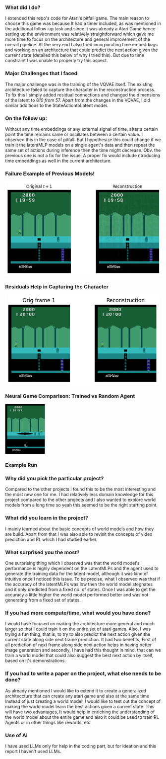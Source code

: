### What did I do?
I extended this repo's code for Atari's pitfall game. The main reason to choose this game was because It had a timer included, as was mentioned in the additional follow-up task and since it was already a Atari Game hence setting up the environment was relatively straightforward which gave me more time to focus on the architecture and general improvement of the overall pipeline. At the very end I also tried incorporating time embeddings and working on an architecture that could predict the next action given the current state (detailed this below of why I tried this). But due to time constraint I was unable to properly try this aspect.

### Major Challenges that I faced
The major challenge was in the training of the VQVAE itself. The existing architecture failed to capture the character in the reconstruction process. To fix this I simply added residual connections and changed the dimensions of the latent to 8*10 from 5*7. Apart from the changes in the VQVAE, I did similar additions to the StateActiontoLatent model.  

### On the follow up:
Without any time embeddings or any external signal of time, after a certain point the time remains same or oscillates between a certain value. I observed this in the case of pitfall. But I hypothesize this could change if we train it the latentMLP models on a single agent's data and then repeat the same set of actions during inference then the time might decrease. Obv. the previous one is not a fix for the issue. A proper fix would include ntroducing time embeddings as well in the current architecture. 

### Failure Example of Previous Models!
![Failure Example of Previous Models!](pitfall_examples/missing_character.png)

### Residuals Help in Capturing the Character
![Residuals Help in Capturing the Character](pitfall_examples/improved_model.png)

### Neural Game Comparison: Trained vs Random Agent
![Neural Game Comparison](pitfall_examples/neural_random_game_trained_random_agent.gif)

### Example Run


### Why did you pick the particular project?
Compared to the other projects I found this to be the most interesting and the most new one for me. I had relatively less domain knowledge for this project compared to the other projects and I also wanted to explore world models from a long time so yeah this seemed to be the right starting point.

### What did you learn in the project?
I mainly learned about the basic concepts of world models and how they are build. Apart from that I was also able to revisit the concepts of video prediction and RL which I had studied earlier. 

### What surprised you the most?
One surprising thing which I observed was that the world model's performance is highly dependent on the LatentMLPs and the agent used to generate the training data for the latent model, although it was kind of intuitive once I noticed this issue. To be precise, what I observed was that if the accuracy of the latentMLPs was low then the world model stegnates and it only predicted from a fixed no. of states. Once I was able to get the accuracy a little higher the world model performed better and was not generating from a fixed set of states.

### If you had more compute/time, what would you have done?
I would have focused on making the architecture more general and much larger so that I could train it on the entire set of atari games. Also, I was trying a fun thing, that is, to try to also predict the next action given the current state along side next frame prediction. It had two benefits, First of all prediction of next frame along side next action helps in having better image generation and secondly, I have had this thought in mind, that can we train a world model that could also suggest the best next action by itself, based on it's demonstrations. 

### If you had to write a paper on the project, what else needs to be done?
As already mentioned I would like to extend it to create a generalized architeccture that can create any atari game and also at the same time Instead of just creating a world model, I would like to test out the concept of making the world model learn the best actions given a current state. This will have two advantages, It would help in enriching the understanding of the world model about the entire game and also It could be used to train RL Agents or in other things like rewards, etc. 

### Use of AI
I have used LLMs only for help in the coding part, but for ideation and this report I haven't used LLMs.